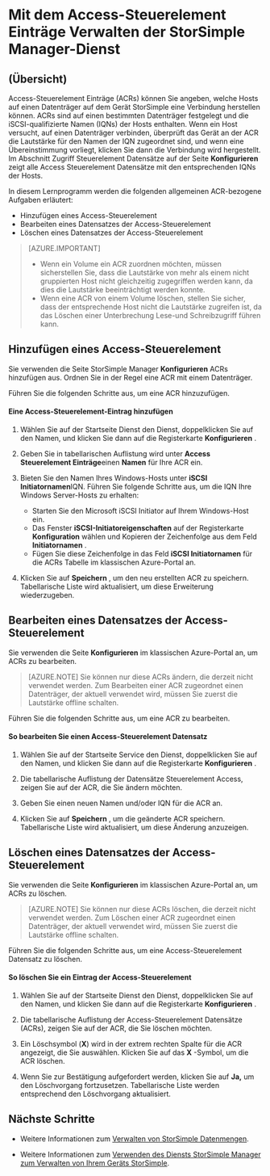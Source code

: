 <properties 
   pageTitle="Verwalten von Access Steuerelement Einträgen in StorSimple | Microsoft Azure"
   description="Beschreibt, wie Access Steuerelement Datensätze (ACRs) um festzustellen, welche Hosts auf einen Datenträger eine Verbindung herstellen können auf dem Gerät StorSimple verwenden."
   services="storsimple"
   documentationCenter=""
   authors="alkohli"
   manager="carmonm"
   editor="" />
<tags 
   ms.service="storsimple"
   ms.devlang="na"
   ms.topic="article"
   ms.tgt_pltfrm="na"
   ms.workload="na"
   ms.date="08/18/2016"
   ms.author="alkohli" />

# <a name="use-the-storsimple-manager-service-to-manage-access-control-records"></a>Mit dem Access-Steuerelement Einträge Verwalten der StorSimple Manager-Dienst

## <a name="overview"></a>(Übersicht)

Access-Steuerelement Einträge (ACRs) können Sie angeben, welche Hosts auf einen Datenträger auf dem Gerät StorSimple eine Verbindung herstellen können. ACRs sind auf einen bestimmten Datenträger festgelegt und die iSCSI-qualifizierte Namen (IQNs) der Hosts enthalten. Wenn ein Host versucht, auf einen Datenträger verbinden, überprüft das Gerät an der ACR die Lautstärke für den Namen der IQN zugeordnet sind, und wenn eine Übereinstimmung vorliegt, klicken Sie dann die Verbindung wird hergestellt. Im Abschnitt Zugriff Steuerelement Datensätze auf der Seite **Konfigurieren** zeigt alle Access Steuerelement Datensätze mit den entsprechenden IQNs der Hosts.

In diesem Lernprogramm werden die folgenden allgemeinen ACR-bezogene Aufgaben erläutert:

- Hinzufügen eines Access-Steuerelement 
- Bearbeiten eines Datensatzes der Access-Steuerelement 
- Löschen eines Datensatzes der Access-Steuerelement 

> [AZURE.IMPORTANT] 
> 
> - Wenn ein Volume ein ACR zuordnen möchten, müssen sicherstellen Sie, dass die Lautstärke von mehr als einem nicht gruppierten Host nicht gleichzeitig zugegriffen werden kann, da dies die Lautstärke beeinträchtigt werden konnte. 
> - Wenn eine ACR von einem Volume löschen, stellen Sie sicher, dass der entsprechende Host nicht die Lautstärke zugreifen ist, da das Löschen einer Unterbrechung Lese-und Schreibzugriff führen kann.

## <a name="add-an-access-control-record"></a>Hinzufügen eines Access-Steuerelement

Sie verwenden die Seite StorSimple Manager **Konfigurieren** ACRs hinzufügen aus. Ordnen Sie in der Regel eine ACR mit einem Datenträger.

Führen Sie die folgenden Schritte aus, um eine ACR hinzuzufügen.

#### <a name="to-add-an-access-control-record"></a>Eine Access-Steuerelement-Eintrag hinzufügen

1. Wählen Sie auf der Startseite Dienst den Dienst, doppelklicken Sie auf den Namen, und klicken Sie dann auf die Registerkarte **Konfigurieren** .

2. Geben Sie in tabellarischen Auflistung wird unter **Access Steuerelement Einträge**einen **Namen** für Ihre ACR ein.

3. Bieten Sie den Namen Ihres Windows-Hosts unter **iSCSI Initiatornamen**IQN. Führen Sie folgende Schritte aus, um die IQN Ihre Windows Server-Hosts zu erhalten:

   - Starten Sie den Microsoft iSCSI Initiator auf Ihrem Windows-Host ein.
   - Das Fenster **iSCSI-Initiatoreigenschaften** auf der Registerkarte **Konfiguration** wählen und Kopieren der Zeichenfolge aus dem Feld **Initiatornamen** .
   - Fügen Sie diese Zeichenfolge in das Feld **iSCSI Initiatornamen** für die ACRs Tabelle im klassischen Azure-Portal an.

4. Klicken Sie auf **Speichern** , um den neu erstellten ACR zu speichern. Tabellarische Liste wird aktualisiert, um diese Erweiterung wiederzugeben.

## <a name="edit-an-access-control-record"></a>Bearbeiten eines Datensatzes der Access-Steuerelement

Sie verwenden die Seite **Konfigurieren** im klassischen Azure-Portal an, um ACRs zu bearbeiten. 

> [AZURE.NOTE] Sie können nur diese ACRs ändern, die derzeit nicht verwendet werden. Zum Bearbeiten einer ACR zugeordnet einen Datenträger, der aktuell verwendet wird, müssen Sie zuerst die Lautstärke offline schalten.

Führen Sie die folgenden Schritte aus, um eine ACR zu bearbeiten.

#### <a name="to-edit-an-access-control-record"></a>So bearbeiten Sie einen Access-Steuerelement Datensatz

1. Wählen Sie auf der Startseite Service den Dienst, doppelklicken Sie auf den Namen, und klicken Sie dann auf die Registerkarte **Konfigurieren** .

2. Die tabellarische Auflistung der Datensätze Steuerelement Access, zeigen Sie auf der ACR, die Sie ändern möchten.

3. Geben Sie einen neuen Namen und/oder IQN für die ACR an.

4. Klicken Sie auf **Speichern** , um die geänderte ACR speichern. Tabellarische Liste wird aktualisiert, um diese Änderung anzuzeigen.

## <a name="delete-an-access-control-record"></a>Löschen eines Datensatzes der Access-Steuerelement

Sie verwenden die Seite **Konfigurieren** im klassischen Azure-Portal an, um ACRs zu löschen. 

> [AZURE.NOTE] Sie können nur diese ACRs löschen, die derzeit nicht verwendet werden. Zum Löschen einer ACR zugeordnet einen Datenträger, der aktuell verwendet wird, müssen Sie zuerst die Lautstärke offline schalten.

Führen Sie die folgenden Schritte aus, um eine Access-Steuerelement Datensatz zu löschen.

#### <a name="to-delete-an-access-control-record"></a>So löschen Sie ein Eintrag der Access-Steuerelement

1. Wählen Sie auf der Startseite Dienst den Dienst, doppelklicken Sie auf den Namen, und klicken Sie dann auf die Registerkarte **Konfigurieren** .

2. Die tabellarische Auflistung der Access-Steuerelement Datensätze (ACRs), zeigen Sie auf der ACR, die Sie löschen möchten.

3. Ein Löschsymbol (**X**) wird in der extrem rechten Spalte für die ACR angezeigt, die Sie auswählen. Klicken Sie auf das **X** -Symbol, um die ACR löschen.

4. Wenn Sie zur Bestätigung aufgefordert werden, klicken Sie auf **Ja,** um den Löschvorgang fortzusetzen. Tabellarische Liste werden entsprechend den Löschvorgang aktualisiert.

## <a name="next-steps"></a>Nächste Schritte

- Weitere Informationen zum [Verwalten von StorSimple Datenmengen](storsimple-manage-volumes.md).

- Weitere Informationen zum [Verwenden des Diensts StorSimple Manager zum Verwalten von Ihrem Geräts StorSimple](storsimple-manager-service-administration.md).
 
